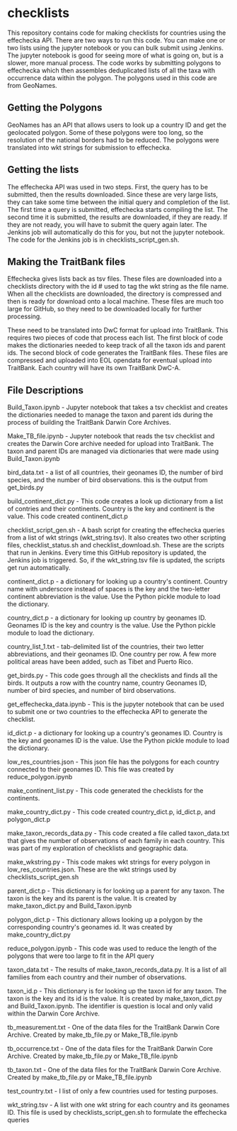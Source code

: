 # checklists

This repository contains code for making checklists for countries using the effechecka API. There are two ways to run this code. You can make one or two lists using the jupyter notebook or you can bulk submit using Jenkins. The jupyter notebook is good for seeing more of what is going on, but is a slower, more manual process. The code works by submitting polygons to effechecka which then assembles deduplicated lists of all the taxa with occurrence data within the polygon. The polygons used in this code are from GeoNames.

## Getting the Polygons

GeoNames has an API that allows users to look up a country ID and get the geolocated polygon. Some of these polygons were too long, so the resolution of the national borders had to be reduced. The polygons were translated into wkt strings for submission to effechecka.

## Getting the lists

The effechecka API was used in two steps. First, the query has to be submitted, then the results downloaded. Since these are very large lists, they can take some time between the initial query and completion of the list. The first time a query is submitted, effechecka starts compiling the list. The second time it is submitted, the results are downloaded, if they are ready. If they are not ready, you will have to submit the query again later. The Jenkins job will automatically do this for you, but not the jupyter notebook. The code for the Jenkins job is in checklists_script_gen.sh.

## Making the TraitBank files

Effechecka gives lists back as tsv files. These files are downloaded into a checklists directory with the id # used to tag the wkt string as the file name. When all the checklists are downloaded, the directory is compressed and then is ready for download onto a local machine. These files are much too large for GitHub, so they need to be downloaded locally for further processing.

These need to be translated into DwC format for upload into TraitBank. This requires two pieces of code that process each list. The first block of code makes the dictionaries needed to keep track of all the taxon ids and parent ids. The second block of code generates the TraitBank files. These files are compressed and uploaded into EOL opendata for eventual upload into TraitBank. Each country will have its own TraitBank DwC-A.

## File Descriptions

Build_Taxon.ipynb - Jupyter notebook that takes a tsv checklist and creates the dictionaries needed to manage the taxon and parent ids during the process of building the TraitBank Darwin Core Archives.

Make_TB_file.ipynb - Jupyter notebook that reads the tsv checklist and creates the Darwin Core archive needed for upload into TraitBank. The taxon and parent IDs are managed via dictionaries that were made using Build_Taxon.ipynb

bird_data.txt - a list of all countries, their geonames ID, the number of bird species, and the number of bird observations. this is the output from get_birds.py

build_continent_dict.py - This code creates a look up dictionary from a list of contries and their continents. Country is the key and continent is the value. This code created continent_dict.p

checklist_script_gen.sh - A bash script for creating the effechecka queries from a list of wkt strings (wkt_string.tsv). It also creates two other scripting files, checklist_status.sh and checklist_download.sh. These are the scripts that run in Jenkins. Every time this GitHub repository is updated, the Jenkins job is triggered. So, if the wkt_string.tsv file is updated, the scripts get run automatically.

continent_dict.p - a dictionary for looking up a country's continent. Country name with underscore instead of spaces is the key and the two-letter continent abbreviation is the value. Use the Python pickle module to load the dictionary.

country_dict.p - a dictionary for looking up country by geonames ID. Geonames ID is the key and country is the value. Use the Python pickle module to load the dictionary.

country_list_1.txt - tab-delimited list of the countries, their two letter abbreviations, and their geonames ID. One country per row. A few more political areas have been added, such as Tibet and Puerto Rico.

get_birds.py - This code goes through all the checklists and finds all the birds. It outputs a row with the country name, country Geonames ID, number of bird species, and number of bird observations.

get_effechecka_data.ipynb - This is the jupyter notebook that can be used to submit one or two countries to the effechecka API to generate the checklist.

id_dict.p - a dictionary for looking up a country's geonames ID. Country is the key and geonames ID is the value. Use the Python pickle module to load the dictionary.

low_res_countries.json - This json file has the polygons for each country connected to their geonames ID. This file was created by reduce_polygon.ipynb

make_continent_list.py - This code generated the checklists for the continents.

make_country_dict.py - This code created country_dict.p, id_dict.p, and polygon_dict.p

make_taxon_records_data.py - This code created a file called taxon_data.txt that gives the number of observations of each family in each country. This was part of my exploration of checklists and geographic data.

make_wkstring.py - This code makes wkt strings for every polygon in low_res_countries.json. These are the wkt strings used by checklists_script_gen.sh

parent_dict.p - This dictionary is for looking up a parent for any taxon. The taxon is the key and its parent is the value. It is created by make_taxon_dict.py and Build_Taxon.ipynb

polygon_dict.p - This dictionary allows looking up a polygon by the corresponding country's geonames id. It was created by make_country_dict.py

reduce_polygon.ipynb - This code was used to reduce the length of the polygons that were too large to fit in the API query

taxon_data.txt - The results of make_taxon_records_data.py. It is a list of all families from each country and their number of observations.

taxon_id.p - This dictionary is for looking up the taxon id for any taxon. The taxon is the key and its id is the value. It is created by make_taxon_dict.py and Build_Taxon.ipynb. The identifier is question is local and only valid within the Darwin Core Archive.

tb_measurement.txt - One of the data files for the TraitBank Darwin Core Archive. Created by make_tb_file.py or Make_TB_file.ipynb

tb_occurrence.txt - One of the data files for the TraitBank Darwin Core Archive. Created by make_tb_file.py or Make_TB_file.ipynb

tb_taxon.txt - One of the data files for the TraitBank Darwin Core Archive. Created by make_tb_file.py or Make_TB_file.ipynb

test_country.txt - I list of only a few countries used for testing purposes.

wkt_string.tsv - A list with one wkt string for each country and its geonames ID. This file is used by checklists_script_gen.sh to formulate the effechecka queries
